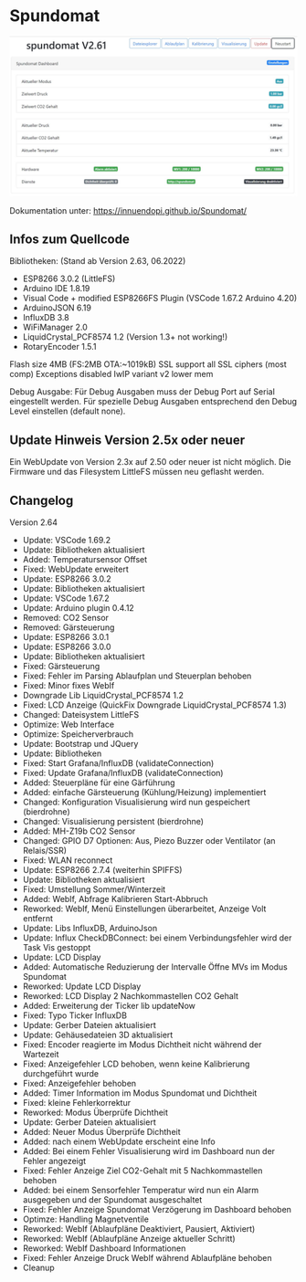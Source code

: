# Spundomat

![ov1](/Info/Spundomat01.jpg)

Dokumentation unter: <https://innuendopi.github.io/Spundomat/>

## Infos zum Quellcode

Bibliotheken: (Stand ab Version 2.63, 06.2022)

- ESP8266 3.0.2 (LittleFS)
- Arduino IDE 1.8.19
- Visual Code + modified ESP8266FS Plugin (VSCode 1.67.2 Arduino 4.20)
- ArduinoJSON 6.19
- InfluxDB 3.8
- WiFiManager 2.0
- LiquidCrystal_PCF8574 1.2 (Version 1.3+ not working!)
- RotaryEncoder 1.5.1

Flash size 4MB (FS:2MB OTA:~1019kB)
SSL support all SSL ciphers (most comp)
Exceptions disabled
IwIP variant v2 lower mem

Debug Ausgabe:
Für Debug Ausgaben muss der Debug Port auf Serial eingestellt werden. Für spezielle Debug Ausgaben entsprechend den Debug Level einstellen (default none).

## Update Hinweis Version 2.5x oder neuer

Ein WebUpdate von Version 2.3x auf 2.50 oder neuer ist nicht möglich. Die Firmware und das Filesystem LittleFS müssen neu geflasht werden.

## Changelog

Version 2.64

- Update:   VSCode 1.69.2
- Update:   Bibliotheken aktualisiert
- Added:    Temperatursensor Offset
- Fixed:    WebUpdate erweitert
- Update:   ESP8266 3.0.2
- Update:   Bibliotheken aktualisiert
- Update:   VSCode 1.67.2
- Update:   Arduino plugin 0.4.12
- Removed:  CO2 Sensor
- Removed:  Gärsteuerung
- Update:   ESP8266 3.0.1
- Update:   ESP8266 3.0.0
- Update:   Bibliotheken aktualisiert
- Fixed:    Gärsteuerung
- Fixed:    Fehler im Parsing Ablaufplan und Steuerplan behoben
- Fixed:    Minor fixes WebIf
- Downgrade Lib LiquidCrystal_PCF8574 1.2
- Fixed:    LCD Anzeige (QuickFix Downgrade LiquidCrystal_PCF8574 1.3)
- Changed:  Dateisystem LittleFS
- Optimize: Web Interface
- Optimize: Speicherverbrauch
- Update:   Bootstrap und JQuery
- Update:   Bibliotheken
- Fixed:    Start Grafana/InfluxDB (validateConnection)
- Fixed:    Update Grafana/InfluxDB (validateConnection)
- Added:    Steuerpläne für eine Gärführung
- Added:    einfache Gärsteuerung (Kühlung/Heizung) implementiert
- Changed:  Konfiguration Visualisierung wird nun gespeichert (bierdrohne)
- Changed:  Visualisierung persistent (bierdrohne)
- Added:    MH-Z19b CO2 Sensor
- Changed:  GPIO D7 Optionen: Aus, Piezo Buzzer oder Ventilator (an Relais/SSR)
- Fixed:    WLAN reconnect
- Update:   ESP8266 2.7.4 (weiterhin SPIFFS)
- Update:   Bibliotheken aktualisiert
- Fixed:    Umstellung Sommer/Winterzeit
- Added:    WebIf, Abfrage Kalibrieren Start-Abbruch
- Reworked: WebIf, Menü Einstellungen überarbeitet, Anzeige Volt entfernt
- Update:   Libs InfluxDB, ArduinoJson
- Update:   Influx CheckDBConnect: bei einem Verbindungsfehler wird der Task Vis gestoppt
- Update:   LCD Display
- Added:    Automatische Reduzierung der Intervalle Öffne MVs im Modus Spundomat
- Reworked: Update LCD Display
- Reworked: LCD Display 2 Nachkommastellen CO2 Gehalt
- Added:    Erweiterung der Ticker lib updateNow
- Fixed:    Typo Ticker InfluxDB
- Update:   Gerber Dateien aktualisiert
- Update:   Gehäusedateien 3D aktualisiert
- Fixed:    Encoder reagierte im Modus Dichtheit nicht während der Wartezeit
- Fixed:    Anzeigefehler LCD behoben, wenn keine Kalibrierung durchgeführt wurde
- Fixed:    Anzeigefehler behoben
- Added:    Timer Information im Modus Spundomat und Dichtheit
- Fixed:    kleine Fehlerkorrektur
- Reworked: Modus Überprüfe Dichtheit
- Update:   Gerber Dateien aktualisiert
- Added:    Neuer Modus Überprüfe Dichtheit
- Added:    nach einem WebUpdate erscheint eine Info
- Added:    Bei einem Fehler Visualisierung wird im Dashboard nun der Fehler angezeigt
- Fixed:    Fehler Anzeige Ziel CO2-Gehalt mit 5 Nachkommastellen behoben
- Added:    bei einem Sensorfehler Temperatur wird nun ein Alarm ausgegeben und der Spundomat ausgeschaltet
- Fixed:    Fehler Anzeige Spundomat Verzögerung im Dashboard behoben
- Optimze:  Handling Magnetventile
- Reworked: WebIf (Ablaufpläne Deaktiviert, Pausiert, Aktiviert)
- Reworked: WebIf (Ablaufpläne Anzeige aktueller Schritt)
- Reworked: WebIf Dashboard Informationen
- Fixed:    Fehler Anzeige Druck WebIf während Ablaufpläne behoben
- Cleanup
